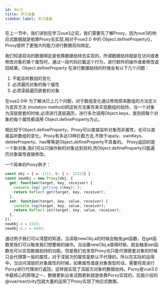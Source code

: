 ```yaml
---
id: doc3
title: 学习准备
sidebar_label: 学习准备
---
```


在上一节中，我们讲到在学习vue3之前，我们需要先了解Proxy，因为vue3的响应式数据就是依靠Proxy去实现,相对于vue2.0 中的 Object.defineProperty()，Proxy提供了更强大的能力进行数据双向绑定。

我们知道双向的数据绑定是依靠数据劫持去实现的，所谓数据劫持就是在访问或者修改对象的某个属性时，通过一段代码拦截这个行为，进行额外的操作或者修改返回结果。Object.defineProperty 在进行数据劫持的时候会有以下几个问题：
1. 不能监听数组的变化
2. 必须遍历对象的每个属性
3. 必须深层遍历嵌套的对象
  
在vue2.0中 为了解决已上几个问题，对于数组变化通过修改原来数组的方法定义为变异方法 (mutation method)把这些方法重写来实现数组的劫持，当一个对象为深层嵌套的时候,必须进行逐层遍历，进行多次调用Object.keys，直到把每个对象的每个属性都调用 Object.defineProperty为止。

相比较于Object.defineProperty，Proxy可以直接监听对象而非属性，也可以直接监听数组的变化。Proxy有多达13种拦截方法,不限于apply、ownKeys、deleteProperty、has等等是Object.defineProperty不具备的。
Proxy返回的是一个新对象,我们可以只操作新的对象达到目的,而Object.defineProperty只能遍历对象属性直接修改。

一个简单的Proxy例子：
```javascript
const obj = { a: 1111, b: { c: 22222} }
const newObj = new Proxy(obj, {
  get: function(target, key, receiver) {
    console.log(`getting ${key}!`);
    return Reflect.get(target, key, receiver);
  },
  set: function(target, key, value, receiver) {
    console.log(target, key, value, receiver);
    return Reflect.set(target, key, value, receiver);
  },
});
newObj.a = 3333;
newObj.b.c = 4444;
```
通过例子我们可以清楚的知道，当读取newObj.a的时候会触发get函数，在get函数里我们可以触发我们想要做的操作。当设置newObj.a值得时候，就会触发set函数也可以实现数据劫持的功能。但是我们也发现Proxy也只能代理嵌套对象的时候只会代理第一层的属性，对于深层次的属性是默认不代理的。所以在实际的运用中，当访问深层的对象属性的时候，如果属性值是对象类型的话，需要将其进行Porxy进行代理进行返回，这样就实现了深层次对象的数据劫持。Porxy是vue3.0中最核心的原理之一、数据更新出发试图更新就是依靠Porxy实现的。后面介绍的@vue/reactivity包就大量的运用了Proxy实现了响应式数据。





